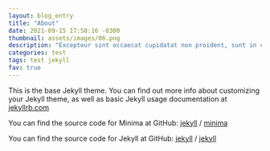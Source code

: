 ```yaml
---
layout: blog_entry
title: "About"
date: 2021-09-15 17:58:16 -0300
thumbnail: assets/images/06.png
description: "Excepteur sint occaecat cupidatat non proident, sunt in culpa qui officia deserunt mollit anim id est laborum."
categories: test
tags: test jekyll
fav: true
---
```


This is the base Jekyll theme. You can find out more info about customizing your Jekyll theme, as well as basic Jekyll usage documentation at [jekyllrb.com](https://jekyllrb.com/)

You can find the source code for Minima at GitHub:
[jekyll][jekyll-organization] /
[minima](https://github.com/jekyll/minima)

You can find the source code for Jekyll at GitHub:
[jekyll][jekyll-organization] /
[jekyll](https://github.com/jekyll/jekyll)


[jekyll-organization]: https://github.com/jekyll
